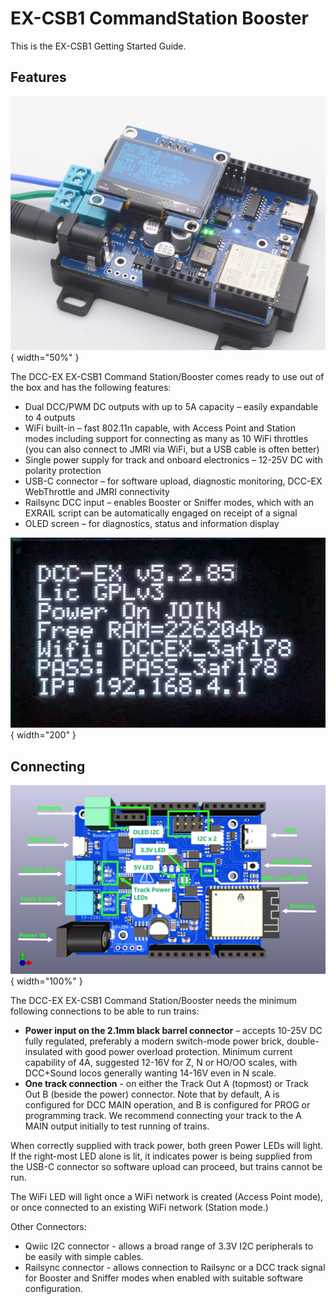 # EX-CSB1 CommandStation Booster

This is the EX-CSB1 Getting Started Guide.

## Features

![EX-CSB1](/static/images/ex-csb1/csb1_power_barrel.png){ width="50%" }

The DCC-EX EX-CSB1 Command Station/Booster comes ready to use out of the box and has the following features:

- Dual DCC/PWM DC outputs with up to 5A capacity – easily expandable to 4 outputs
- WiFi built-in – fast 802.11n capable, with Access Point and Station modes including support for connecting as many as 10 WiFi throttles (you can also connect to JMRI via WiFi, but a USB cable is often better)
- Single power supply for track and onboard electronics – 12-25V DC with polarity protection
- USB-C connector – for software upload, diagnostic monitoring, DCC-EX WebThrottle and JMRI connectivity
- Railsync DCC input – enables Booster or Sniffer modes, which with an EXRAIL script can be automatically engaged on receipt of a signal
- OLED screen – for diagnostics, status and information display

![EX-CSB1 OLED on startup](/static/images/ex-csb1/oled_startup.png){ width="200" }

## Connecting

![EX-CSB1 Connector Map](/static/images/ex-csb1/csb1_3d_render_labelled.png){ width="100%" }

The DCC-EX EX-CSB1 Command Station/Booster needs the minimum following connections to be able to run trains:

- **Power input on the 2.1mm black barrel connector** –  accepts 10-25V DC fully regulated, preferably a modern switch-mode power brick, double-insulated with good power overload protection. Minimum current capability of 4A, suggested 12-16V for Z, N or HO/OO scales, with DCC+Sound locos generally wanting 14-16V even in N scale.
- **One track connection** - on either the Track Out A (topmost) or Track Out B (beside the power) connector. Note that by default, A is configured for DCC MAIN operation, and B is configured for PROG or programming track. We recommend connecting your track to the A MAIN output initially to test running of trains.

When correctly supplied with track power, both green Power LEDs will light. If the right-most LED alone is lit, it indicates power is being supplied from the USB-C connector so software upload can proceed, but trains cannot be run.

The WiFi LED will light once a WiFi network is created (Access Point mode), or once connected to an existing WiFi network (Station mode.)

Other Connectors:

- Qwiic I2C connector - allows a broad range of 3.3V I2C peripherals to be easily with simple cables.
- Railsync connector - allows connection to Railsync or a DCC track signal for Booster and Sniffer modes when enabled with suitable software configuration.
